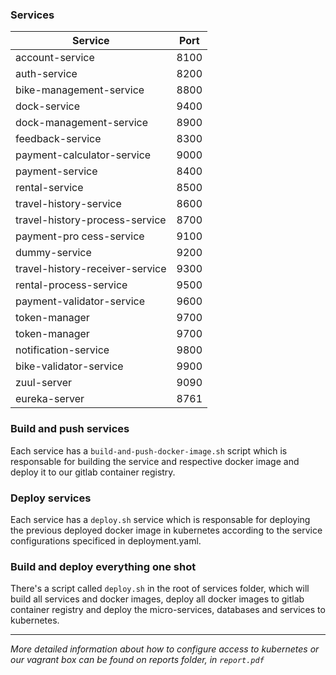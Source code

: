### Services

| Service  |  Port |
| ------------ | ------------ |
| account-service  | 8100  |
| auth-service  | 8200  |
| bike-management-service  | 8800  |
| dock-service  | 9400  |
| dock-management-service  | 8900  |
| feedback-service  | 8300  |
| payment-calculator-service  | 9000  |
| payment-service  | 8400  |
| rental-service  | 8500  |
| travel-history-service  | 8600  |
| travel-history-process-service  | 8700  |
| payment-pro   cess-service  | 9100  |
| dummy-service  | 9200  |
| travel-history-receiver-service  | 9300  |
| rental-process-service  | 9500  |
| payment-validator-service  | 9600  |
| token-manager  | 9700  |
| token-manager  | 9700  |
| notification-service  | 9800  |
| bike-validator-service  | 9900  |
| zuul-server  | 9090  |
| eureka-server  | 8761  ||

### Build and push services
Each service has a `build-and-push-docker-image.sh` script which is responsable for building the service and respective docker image and deploy it to our gitlab container registry.

### Deploy services
Each service has a `deploy.sh` service which is responsable for deploying the previous deployed docker image in kubernetes according to the service configurations specificed in deployment.yaml.

### Build and deploy everything one shot
There's a script called `deploy.sh` in the root of services folder, which will build all services and docker images, deploy all docker images to gitlab container registry and deploy the micro-services, databases and services to kubernetes.


------------

*More detailed information about how to configure access to kubernetes or our vagrant box can be found on reports folder, in `report.pdf`*
